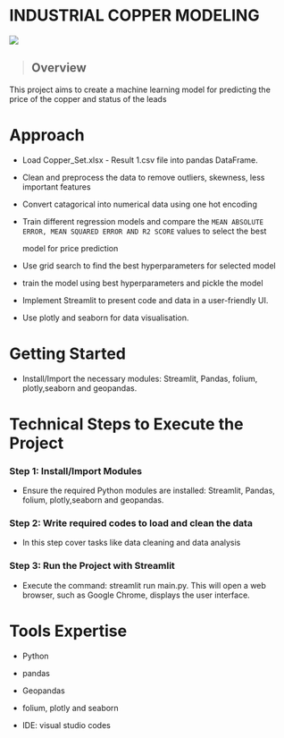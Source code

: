 # **INDUSTRIAL COPPER MODELING**

![](https://www.livemint.com/lm-img/img/2024/02/04/600x338/KutchCopper_1707042921942_1707042922101.jpg)


> ## **Overview**

   This project aims to create a machine learning model for predicting the price of the copper and status of the leads 

   
# Approach 

  - Load Copper_Set.xlsx - Result 1.csv file into pandas DataFrame.
    
  - Clean and preprocess the data to remove outliers, skewness, less important features

  - Convert catagorical into numerical data using one hot encoding

  - Train different regression models and compare the `MEAN ABSOLUTE ERROR, MEAN SQUARED ERROR AND R2 SCORE` values to select the best

    model for price prediction

  - Use grid search to find the best hyperparameters for selected model

  - train the model using best hyperparameters and pickle the model
    
  - Implement Streamlit to present code and data in a user-friendly UI.
    
  - Use plotly and seaborn for data visualisation.
   

# Getting Started

  - Install/Import the necessary modules: Streamlit, Pandas, folium, plotly,seaborn and geopandas.
    

# Technical Steps to Execute the Project

### Step 1: Install/Import Modules

   - Ensure the required Python modules are installed: Streamlit, Pandas, folium, plotly,seaborn and geopandas.

### Step 2: Write required codes to load and clean the data

   - In this step cover tasks like data cleaning and data analysis

### Step 3: Run the Project with Streamlit

   - Execute the command: streamlit run main.py. This will open a web browser, such as Google Chrome, displays the user interface.


# Tools Expertise 

   - Python
     
   - pandas
     
   - Geopandas
     
   - folium, plotly and seaborn
     
   - IDE: visual studio codes


  
